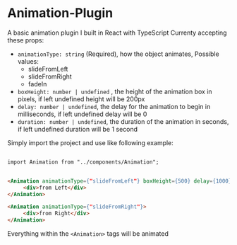 # Animation-Plugin
A basic animation plugin I built in React with TypeScript
Currenty accepting these props:
  - ```animationType: string``` (Required), how the object animates, 
  Possible values:
       -  slideFromLeft
       -  slideFromRight
       -  fadeIn
  - ```boxHeight: number | undefined``` , the height of the animation box in pixels, if left undefined height will be 200px
  - ```delay: number | undefined```, the delay for the animation to begin in milliseconds, if left undefined delay will be 0
  - ```duration: number | undefined```, the duration of the animation in seconds, if left undefined duration will be 1 second

Simply import the project and use like following example:

```html

import Animation from "../components/Animation";


<Animation animationType={"slideFromLeft"} boxHeight={500} delay={1000} duration={2}>
     <div>from Left</div>
</Animation>

<Animation animationType={"slideFromRight"}>
     <div>from Right</div>
</Animation>

```
Everything within the ``` <Animation> ``` tags will be animated
